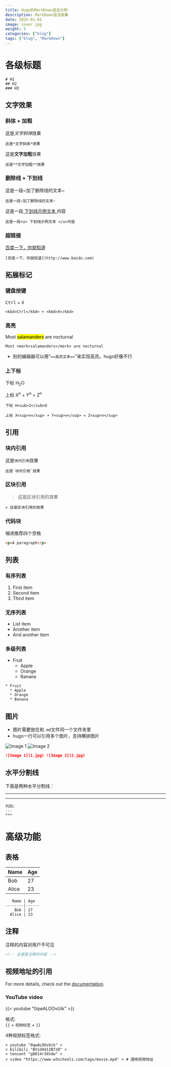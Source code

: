 ```yaml
---
title: Hugo的MarkDown语法示例
description: MarkDown语法收集
date: 2025-01-01
image: cover.jpg
weight: 5
categories: ["blog"]
tags: ["blog", "MarkDown"]
---
```


# 各级标题

```
# H1
## H2
### H3
```

## 文字效果

### 斜体 + 加粗
这是*文字斜体*效果

```
这是*文字斜体*效果
```

这是**文字加粗**效果

```
这是**文字加粗**效果
```

### 删除线 + 下划线

这是一段~加了删除线的文本~

```
这是一段~加了删除线的文本~
```

这是一段<u> 下划线示例文本 </u>内容
```
这是一段<u> 下划线示例文本 </u>内容
```

### 超链接

[百度一下，你就知道](http://www.baidu.com)

```
[百度一下，你就知道](http://www.baidu.com)
```


## 拓展标记

### 键盘按键

<kbd>Ctrl</kbd> + <kbd>X</kbd>
```
<kbd>Ctrl</kbd> + <kbd>X</kbd>
```

### 高亮


Most <mark>salamanders</mark> are nocturnal



```
Most <mark>salamanders</mark> are nocturnal
```

- 别的编辑器可以用"`==高亮文本==`"来实现高亮，hugo好像不行

###  上下标

下标 H<sub>2</sub>O

上标 X<sup>n</sup> + Y<sup>n</sup> = Z<sup>n</sup>

```
下标 H<sub>2</sub>O

上标 X<sup>n</sup> + Y<sup>n</sup> = Z<sup>n</sup>
```





## 引用

### 块内引用
这是`块内引用`效果

```
这是`块内引用`效果
```



### 区块引用
> 这是区块引用的效果

```
> 这是区块引用的效果
```

### 代码块

缩进推荐四个空格

```html
<p>A paragraph</p>

```



## 列表
### 有序列表

1. First item
2. Second item
3. Third item

### 无序列表

* List item
* Another item
* And another item

### 多级列表

* Fruit
  * Apple
  * Orange
  * Banana

```
* Fruit
  * Apple
  * Orange
  * Banana
```







## 图片

- 图片需要放在和`.md`文件同一个文件夹里 
- hugo一行可以引用多个图片，支持横排图片

![Image 1](1.jpg) ![Image 2](2.jpg)

```markdown
![Image 1](1.jpg) ![Image 2](2.jpg)
```



## 水平分割线

下面是两种水平分割线：

---
***

```
代码:
---
***
```



# 高级功能

## 表格

   Name | Age
--------|------
    Bob | 27
  Alice | 23


```
   Name | Age
--------|------
    Bob | 27
  Alice | 23
```

## 注释

注释的内容对用户不可见
<!-- 这里是注释的内容 -->

```html
<!-- 这里是注释的内容 -->

```

## 视频地址的引用

For more details, check out the [documentation](https://stack.jimmycai.com/writing/shortcodes).

### YouTube video

{{< youtube "0qwALOOvUik" >}}

格式:  
`{{` + `视频标签`  + `}}`

4种视频标签格式:
```
< youtube "0qwALOOvUik" >
< bilibili "BV1d4411N7zD" >
< tencent "g0014r3khdw" >
< video "https://www.w3schools.com/tags/movie.mp4" > # 通用视频地址
```




